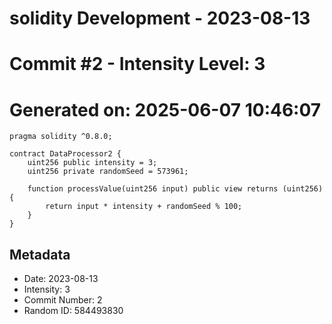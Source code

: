 ﻿# solidity Development - 2023-08-13
# Commit #2 - Intensity Level: 3
# Generated on: 2025-06-07 10:46:07
```solidity
pragma solidity ^0.8.0;

contract DataProcessor2 {
    uint256 public intensity = 3;
    uint256 private randomSeed = 573961;

    function processValue(uint256 input) public view returns (uint256) {
        return input * intensity + randomSeed % 100;
    }
}
```
## Metadata
- Date: 2023-08-13
- Intensity: 3
- Commit Number: 2
- Random ID: 584493830

